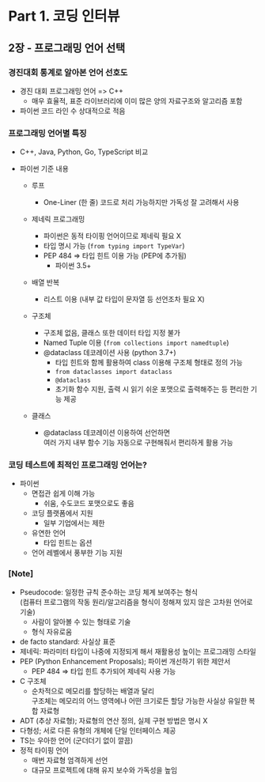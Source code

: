 # Part 1. 코딩 인터뷰

## 2장 - 프로그래밍 언어 선택

### 경진대회 통계로 알아본 언어 선호도

- 경진 대회 프로그래밍 언어 => C++
  - 매우 효율적, 표준 라이브러리에 이미 많은 양의 자료구조와 알고리즘 포함
- 파이썬 코드 라인 수 상대적으로 적음

### 프로그래밍 언어별 특징

- C++, Java, Python, Go, TypeScript 비교
- 파이썬 기준 내용

  - 루프
    - One-Liner (한 줄) 코드로 처리 가능하지만 가독성 잘 고려해서 사용
  - 제네릭 프로그래밍
    - 파이썬은 동적 타이핑 언어이므로 제네릭 필요 X
    - 타입 명시 가능 (`from typing import TypeVar`)
    - PEP 484 => 타입 힌트 이용 가능 (PEP에 추가됨)
      - 파이썬 3.5+
  - 배열 반복
    - 리스트 이용 (내부 값 타입이 문자열 등 선언조차 필요 X)
  - 구조체

    - 구조체 없음, 클래스 또한 데이터 타입 지정 불가
    - Named Tuple 이용 (`from collections import namedtuple`)
    - @dataclass 데코레이션 사용 (python 3.7+)
      - 타입 힌트와 함께 활용하여 class 이용해 구조체 형태로 정의 가능
      - `from dataclasses import dataclass`
      - `@dataclass`
      - 초기화 함수 지원, 출력 시 읽기 쉬운 포맷으로 출력해주는 등 편리한 기능 제공

  - 클래스
    - @dataclass 데코레이션 이용하여 선언하면 <br/>
      여러 가지 내부 함수 기능 자동으로 구현해줘서 편리하게 활용 가능

### 코딩 테스트에 최적인 프로그래밍 언어는?

- 파이썬
  - 면접관 쉽게 이해 가능
    - 쉬움, 수도코드 포맷으로도 좋음
  - 코딩 플랫폼에서 지원
    - 일부 기업에서는 제한
  - 유연한 언어
    - 타입 힌트는 옵션
  - 언어 레벨에서 풍부한 기능 지원

### [Note]

- Pseudocode: 일정한 규칙 준수하는 코딩 체계 보여주는 형식 <br/>
  (컴퓨터 프로그램의 작동 원리/알고리즘을 형식이 정해져 있지 않은 고차원 언어로 기술)
  - 사람이 알아볼 수 있는 형태로 기술
  - 형식 자유로움
- de facto standard: 사실상 표준
- 제네릭: 파라미터 타입이 나중에 지정되게 해서 재활용성 높이는 프로그래밍 스타일
- PEP (Python Enhancement Proposals); 파이썬 개선하기 위한 제안서
  - PEP 484 => 타입 힌트 추가되어 제네릭 사용 가능
- C 구조체
  - 순차적으로 메모리를 할당하는 배열과 달리 <br/>
    구조체는 메모리의 어느 영역에나 어떤 크기로든 할당 가능한 사실상 유일한 복합 자료형
- ADT (추상 자료형); 자료형의 연산 정의, 실제 구현 방법은 명시 X
- 다형성; 서로 다른 유형의 개체에 단일 인터페이스 제공
- TS는 우아한 언어 (군더더기 없이 깔끔)
- 정적 타이핑 언어
  - 매번 자료형 엄격하게 선언
  - 대규모 프로젝트에 대해 유지 보수와 가독성을 높임
